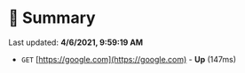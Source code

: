 # 📖 Summary
Last updated: **4/6/2021, 9:59:19 AM**

- `GET` [https://google.com](https://google.com) - **Up** (147ms)
